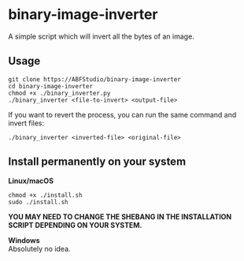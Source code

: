 # binary-image-inverter
A simple script which will invert all the bytes of an image.

## Usage
```
git clone https://ABFStudio/binary-image-inverter
cd binary-image-inverter
chmod +x ./binary_inverter.py
./binary_inverter <file-to-invert> <output-file>
```
If you want to revert the process, you can run the same command and invert files:  
```
./binary_inverter <inverted-file> <original-file>
```

## Install permanently on your system
__Linux/macOS__
```
chmod +x ./install.sh
sudo ./install.sh
```
__YOU MAY NEED TO CHANGE THE SHEBANG IN THE INSTALLATION SCRIPT DEPENDING ON YOUR SYSTEM.__ 


__Windows__  
Absolutely no idea.
